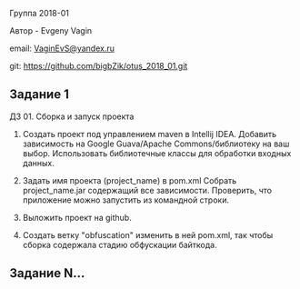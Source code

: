 Группа 2018-01

Автор - Evgeny Vagin

email: VaginEvS@yandex.ru

git: https://github.com/bigbZik/otus_2018_01.git

## Задание 1

ДЗ 01. Сборка и запуск проекта

1) Создать проект под управлением maven в Intellij IDEA.
Добавить зависимость на Google Guava/Apache Commons/библиотеку на ваш выбор.
Использовать библиотечные классы для обработки входных данных.

2) Задать имя проекта (project_name) в pom.xml
Собрать project_name.jar содержащий все зависимости.
Проверить, что приложение можно запустить из командной строки.

3) Выложить проект на github.

4) Создать ветку "obfuscation" изменить в ней pom.xml, так чтобы сборка содержала стадию обфускации байткода.

## Задание N...
